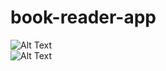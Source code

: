 # book-reader-app
![Alt Text](https://github.com/hunghm99/book-reader-app/blob/master/image/demo1.gif)    
![Alt Text](https://github.com/hunghm99/book-reader-app/blob/master/image/demo2.gif)  

